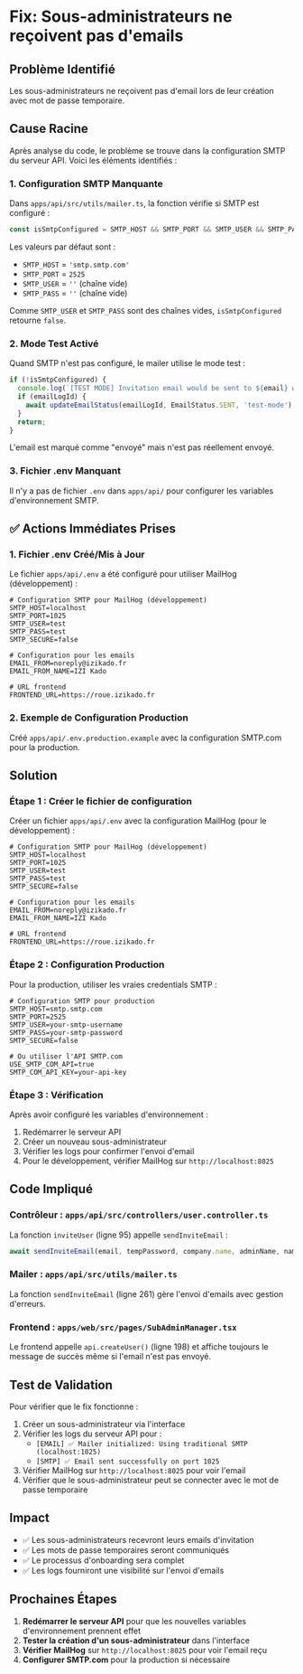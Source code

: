 # Fix: Sous-administrateurs ne reçoivent pas d'emails

## Problème Identifié

Les sous-administrateurs ne reçoivent pas d'email lors de leur création avec mot de passe temporaire.

## Cause Racine

Après analyse du code, le problème se trouve dans la configuration SMTP du serveur API. Voici les éléments identifiés :

### 1. Configuration SMTP Manquante

Dans `apps/api/src/utils/mailer.ts`, la fonction vérifie si SMTP est configuré :

```javascript
const isSmtpConfigured = SMTP_HOST && SMTP_PORT && SMTP_USER && SMTP_PASS;
```

Les valeurs par défaut sont :
- `SMTP_HOST` = `'smtp.smtp.com'`
- `SMTP_PORT` = `2525`
- `SMTP_USER` = `''` (chaîne vide)
- `SMTP_PASS` = `''` (chaîne vide)

Comme `SMTP_USER` et `SMTP_PASS` sont des chaînes vides, `isSmtpConfigured` retourne `false`.

### 2. Mode Test Activé

Quand SMTP n'est pas configuré, le mailer utilise le mode test :

```javascript
if (!isSmtpConfigured) {
  console.log(`[TEST MODE] Invitation email would be sent to ${email} with password ${password}`);
  if (emailLogId) {
    await updateEmailStatus(emailLogId, EmailStatus.SENT, 'test-mode');
  }
  return;
}
```

L'email est marqué comme "envoyé" mais n'est pas réellement envoyé.

### 3. Fichier .env Manquant

Il n'y a pas de fichier `.env` dans `apps/api/` pour configurer les variables d'environnement SMTP.

## ✅ Actions Immédiates Prises

### 1. Fichier .env Créé/Mis à Jour

Le fichier `apps/api/.env` a été configuré pour utiliser MailHog (développement) :

```env
# Configuration SMTP pour MailHog (développement)
SMTP_HOST=localhost
SMTP_PORT=1025
SMTP_USER=test
SMTP_PASS=test
SMTP_SECURE=false

# Configuration pour les emails
EMAIL_FROM=noreply@izikado.fr
EMAIL_FROM_NAME=IZI Kado

# URL frontend
FRONTEND_URL=https://roue.izikado.fr
```

### 2. Exemple de Configuration Production

Créé `apps/api/.env.production.example` avec la configuration SMTP.com pour la production.

## Solution

### Étape 1 : Créer le fichier de configuration

Créer un fichier `apps/api/.env` avec la configuration MailHog (pour le développement) :

```env
# Configuration SMTP pour MailHog (développement)
SMTP_HOST=localhost
SMTP_PORT=1025
SMTP_USER=test
SMTP_PASS=test
SMTP_SECURE=false

# Configuration pour les emails
EMAIL_FROM=noreply@izikado.fr
EMAIL_FROM_NAME=IZI Kado

# URL frontend
FRONTEND_URL=https://roue.izikado.fr
```

### Étape 2 : Configuration Production

Pour la production, utiliser les vraies credentials SMTP :

```env
# Configuration SMTP pour production
SMTP_HOST=smtp.smtp.com
SMTP_PORT=2525
SMTP_USER=your-smtp-username
SMTP_PASS=your-smtp-password
SMTP_SECURE=false

# Ou utiliser l'API SMTP.com
USE_SMTP_COM_API=true
SMTP_COM_API_KEY=your-api-key
```

### Étape 3 : Vérification

Après avoir configuré les variables d'environnement :

1. Redémarrer le serveur API
2. Créer un nouveau sous-administrateur
3. Vérifier les logs pour confirmer l'envoi d'email
4. Pour le développement, vérifier MailHog sur `http://localhost:8025`

## Code Impliqué

### Contrôleur : `apps/api/src/controllers/user.controller.ts`

La fonction `inviteUser` (ligne 95) appelle `sendInviteEmail` :

```javascript
await sendInviteEmail(email, tempPassword, company.name, adminName, name, companyId, user.id);
```

### Mailer : `apps/api/src/utils/mailer.ts`

La fonction `sendInviteEmail` (ligne 261) gère l'envoi d'emails avec gestion d'erreurs.

### Frontend : `apps/web/src/pages/SubAdminManager.tsx`

Le frontend appelle `api.createUser()` (ligne 198) et affiche toujours le message de succès même si l'email n'est pas envoyé.

## Test de Validation

Pour vérifier que le fix fonctionne :

1. Créer un sous-administrateur via l'interface
2. Vérifier les logs du serveur API pour :
   - `[EMAIL] ✅ Mailer initialized: Using traditional SMTP (localhost:1025)`
   - `[SMTP] ✅ Email sent successfully on port 1025`
3. Vérifier MailHog sur `http://localhost:8025` pour voir l'email
4. Vérifier que le sous-administrateur peut se connecter avec le mot de passe temporaire

## Impact

- ✅ Les sous-administrateurs recevront leurs emails d'invitation
- ✅ Les mots de passe temporaires seront communiqués
- ✅ Le processus d'onboarding sera complet
- ✅ Les logs fourniront une visibilité sur l'envoi d'emails

## Prochaines Étapes

1. **Redémarrer le serveur API** pour que les nouvelles variables d'environnement prennent effet
2. **Tester la création d'un sous-administrateur** dans l'interface
3. **Vérifier MailHog** sur `http://localhost:8025` pour voir l'email reçu
4. **Configurer SMTP.com** pour la production si nécessaire